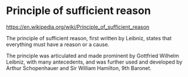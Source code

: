 # Principle of sufficient reason

https://en.wikipedia.org/wiki/Principle_of_sufficient_reason

The principle of sufficient reason, first written by Leibniz, states that everything must have a reason or a cause.

The principle was articulated and made prominent by Gottfried Wilhelm Leibniz, with many antecedents, and was further used and developed by Arthur Schopenhauer and Sir William Hamilton, 9th Baronet.
